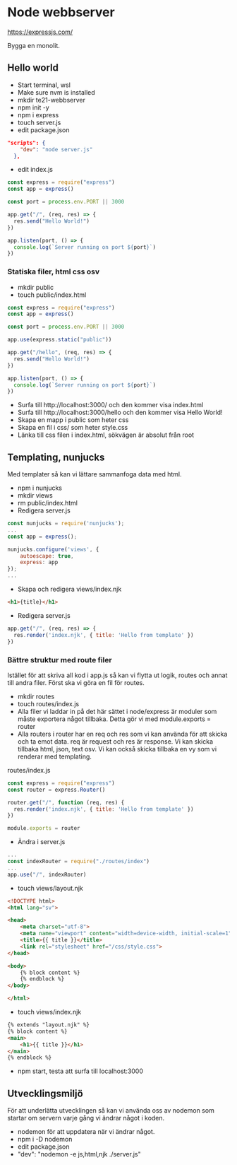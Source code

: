 # Node webbserver

https://expressjs.com/

Bygga en monolit.

## Hello world

- Start terminal, wsl
- Make sure nvm is installed
- mkdir te21-webbserver
- npm init -y
- npm i express
- touch server.js
- edit package.json
    
```json
"scripts": {
    "dev": "node server.js"
  },
```
    
- edit index.js

```javascript
const express = require("express")
const app = express()

const port = process.env.PORT || 3000

app.get("/", (req, res) => {
  res.send("Hello World!")
})

app.listen(port, () => {
  console.log(`Server running on port ${port}`)
})
```

### Statiska filer, html css osv

- mkdir public
- touch public/index.html

```jsx
const express = require("express")
const app = express()

const port = process.env.PORT || 3000

app.use(express.static("public"))

app.get("/hello", (req, res) => {
  res.send("Hello World!")
})

app.listen(port, () => {
  console.log(`Server running on port ${port}`)
})
```

- Surfa till http://localhost:3000/ och den kommer visa index.html
- Surfa till http://localhost:3000/hello och den kommer visa Hello World!
- Skapa en mapp i public som heter css
- Skapa en fil i css/ som heter style.css
- Länka till css filen i index.html, sökvägen är absolut från root

## Templating, nunjucks

Med templater så kan vi lättare sammanfoga data med html.

- npm i nunjucks
- mkdir views
- rm public/index.html
- Redigera server.js

```javascript
const nunjucks = require('nunjucks');
...
const app = express();

nunjucks.configure('views', {
    autoescape: true,
    express: app
});
...
```

- Skapa och redigera views/index.njk

```html
<h1>{title}</h1>
```

- Redigera server.js

```javascript
app.get("/", (req, res) => {
  res.render('index.njk', { title: 'Hello from template' })
})
```

### Bättre struktur med route filer

Istället för att skriva all kod i app.js så kan vi flytta ut logik, routes och annat till andra filer. Först ska vi göra en fil för routes.

- mkdir routes
- touch routes/index.js
- Alla filer vi laddar in på det här sättet i node/express är moduler som måste exportera något tillbaka. Detta gör vi med module.exports = router
- Alla routers i router har en req och res som vi kan använda för att skicka och ta emot data. req är request och res är response. Vi kan skicka tillbaka html, json, text osv. Vi kan också skicka tillbaka en vy som vi renderar med templating.

routes/index.js
```javascript
const express = require("express")
const router = express.Router()

router.get("/", function (req, res) {
  res.render('index.njk', { title: 'Hello from template' })
})

module.exports = router
```

- Ändra i server.js

```javascript
...
const indexRouter = require("./routes/index")
...
app.use("/", indexRouter)
```

- touch views/layout.njk

```html
<!DOCTYPE html>
<html lang="sv">

<head>
    <meta charset="utf-8">
    <meta name="viewport" content="width=device-width, initial-scale=1">
    <title>{{ title }}</title>
    <link rel="stylesheet" href="/css/style.css">
</head>

<body>
    {% block content %}
    {% endblock %}
</body>

</html>
```

- touch views/index.njk

```html
{% extends "layout.njk" %}
{% block content %}
<main>
    <h1>{{ title }}</h1>
</main>
{% endblock %}
```

- npm start, testa att surfa till localhost:3000

## Utvecklingsmiljö

För att underlätta utvecklingen så kan vi använda oss av nodemon som startar om servern varje gång vi ändrar något i koden.

- nodemon för att uppdatera när vi ändrar något.
- npm i -D nodemon
- edit package.json
- "dev": "nodemon -e js,html,njk ./server.js"
